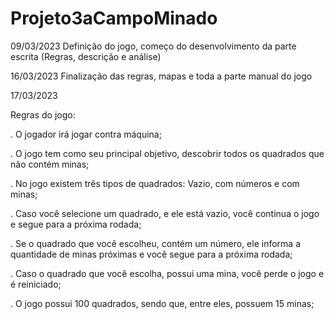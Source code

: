# Projeto3aCampoMinado

09/03/2023
Definição do jogo, começo do desenvolvimento da parte escrita (Regras, descrição e análise)

16/03/2023
Finalização das regras, mapas e toda a parte manual do jogo

17/03/2023

Regras do jogo: 

. O jogador irá jogar contra máquina;

. O jogo tem como seu principal objetivo, descobrir todos os quadrados que não contém minas;

. No jogo existem três tipos de quadrados: Vazio, com números e com minas;

. Caso você selecione um quadrado, e ele está vazio, você continua o jogo e segue para a próxima rodada;

. Se o quadrado que você escolheu, contém um número, ele informa a quantidade de minas próximas e você segue para a próxima rodada;

. Caso o quadrado que você escolha, possui uma mina, você perde o jogo e é reiniciado;

. O jogo possui 100 quadrados, sendo que, entre eles, possuem 15 minas;

